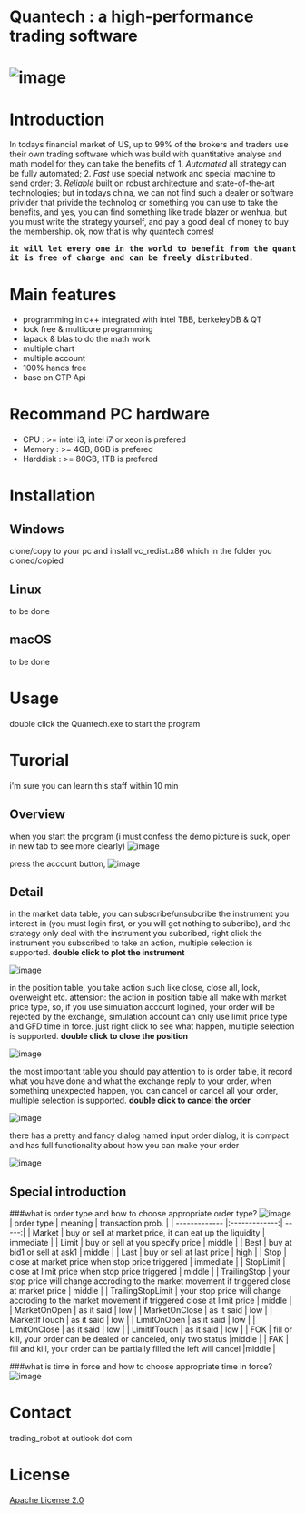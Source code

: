 # Quantech : a high-performance trading software
# ![image](tutorial/image/startup_screen.png)

# Introduction

In todays financial market of US, up to 99% of the brokers and traders use their own trading software which was build with
quantitative analyse and math model for they can take the benefits of 1. _Automated_ all strategy can be fully automated;
2. _Fast_ use special network and special machine to send order; 3. _Reliable_ built on robust architecture and state-of-the-art technologies;
but in todays china, we can not find such a dealer or software privider that privide the technolog or something you can use to
take the benefits, and yes, you can find something like trade blazer or wenhua, but you must write the strategy yourself, and
pay a good deal of money to buy the membership. ok, now that is why quantech comes! 

<pre>
<b>it will let every one in the world to benefit from the quantitative trading! 
it is free of charge and can be freely distributed.</b>
</pre>

# Main features

* programming in c++ integrated with intel TBB, berkeleyDB & QT
* lock free & multicore programming
* lapack & blas to do the math work
* multiple chart
* multiple account
* 100% hands free
* base on CTP Api

# Recommand PC hardware

* CPU : >= intel i3, intel i7 or xeon is prefered
* Memory : >= 4GB, 8GB is prefered
* Harddisk : >= 80GB, 1TB is prefered

# Installation


## Windows
clone/copy to your pc and install vc_redist.x86 which in the folder you cloned/copied


## Linux
to be done


## macOS
to be done


# Usage

double click the Quantech.exe to start the program


# Turorial
i'm sure you can learn this staff within 10 min

## Overview
when you start the program (i must confess the demo picture is suck, open in new tab to see more clearly)
![image](tutorial/image/main_screen.png)

press the account button, 
![image](tutorial/image/account.png)

## Detail
in the market data table, you can subscribe/unsubcribe the instrument you interest in (you must login first, or you
 will get nothing to subcribe), and the strategy only deal with the instrument you subcribed,
right click the instrument you subscribed to take an action, multiple selection is supported.
**double click to plot the instrument**

![image](tutorial/image/market_table.png)

in the position table, you take action such like close, close all, lock, overweight etc. attension: the action in position table
all make with market price type, so, if you use simulation account logined, your order will be rejected by the exchange, simulation
account can only use limit price type and GFD time in force. just right click to see what happen, multiple selection is supported.
**double click to close the position**

![image](tutorial/image/position_table.png)

the most important table you should pay attention to is order table, it record what you have done and what the exchange
reply to your order, when something unexpected happen, you can cancel or cancel all your order, multiple selection is supported.
**double click to cancel the order**

![image](tutorial/image/order_table.png)

there has a pretty and fancy dialog named input order dialog, it is compact and has full functionality about how you
can make your order

![image](tutorial/image/new_order.png)

## Special introduction

###what is order type and how to choose appropriate order type?
![image](tutorial/image/order_type.png)
| order type    | meaning       | transaction prob.  |
| ------------- |:-------------:| -----:|
| Market      | buy or sell at market price, it can eat up the liquidity | immediate |
| Limit      | buy or sell at you specify price   |   middle  |
| Best | buy at bid1 or sell at ask1      | middle |
| Last | buy or sell at last price     | high |
| Stop | close at market price when stop price triggered     | immediate |
| StopLimit | close at limit price when stop price triggered     | middle |
| TrailingStop | your stop price will change accroding to the market movement if triggered close at market price | middle |
| TrailingStopLimit | your stop price will change accroding to the market movement if triggered close at limit price  | middle |
| MarketOnOpen | as it said | low |
| MarketOnClose | as it said | low |
| MarketIfTouch | as it said | low |
| LimitOnOpen | as it said | low |
| LimitOnClose | as it said | low |
| LimitIfTouch | as it said | low |
| FOK | fill or kill, your order can be dealed or canceled, only two status |middle |
| FAK | fill and kill, your order can be partially filled the left will cancel      |middle |


###what is time in force and how to choose appropriate time in force?
![image](tutorial/image/time_in_force.png)


# Contact
trading_robot at outlook dot com

# License

[Apache License 2.0](license.txt)